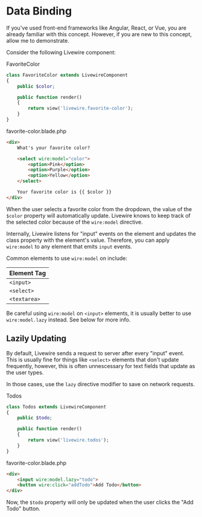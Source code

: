 # Data Binding
If you've used front-end frameworks like Angular, React, or Vue, you are already familiar with this concept. However, if you are new to this concept, allow me to demonstrate.

Consider the following Livewire component:

<div title="Component"><div title="Component__class">

FavoriteColor
```php
class FavoriteColor extends LivewireComponent
{
    public $color;

    public function render()
    {
        return view('livewire.favorite-color');
    }
}
```
</div>
<div title="Component__view">

favorite-color.blade.php
```html
<div>
    What's your favorite color?

    <select wire:model="color">
        <option>Pink</option>
        <option>Purple</option>
        <option>Yellow</option>
    </select>

    Your favorite color is {{ $color }}
</div>
```
</div>
</div>

When the user selects a favorite color from the dropdown, the value of the `$color` property will automatically update. Livewire knows to keep track of the selected color because of the `wire:model` directive.

Internally, Livewire listens for "input" events on the element and updates the class property with the element's value. Therefore, you can apply `wire:model` to any element that emits `input` events.

Common elements to use `wire:model` on include:

Element Tag |
--- |
`<input>` |
`<select>` |
`<textarea>` |

<div title="Warning"><div title="Warning__content">

Be careful using `wire:model` on `<input>` elements, it is usually better to use `wire:model.lazy` instead. See below for more info.
</div></div>

## Lazily Updating

By default, Livewire sends a request to server after every "input" event. This is usually fine for things like `<select>` elements that don't update frequently, however, this is often unnescessary for text fields that update as the user types.

In those cases, use the `lazy` directive modifier to save on network requests.

<div title="Component"><div title="Component__class">

Todos
```php
class Todos extends LivewireComponent
{
    public $todo;

    public function render()
    {
        return view('livewire.todos');
    }
}
```
</div><div title="Component__view">

favorite-color.blade.php
```html
<div>
    <input wire:model.lazy="todo">
    <button wire:click="addTodo">Add Todo</button>
</div>
```
</div></div>

Now, the `$todo` property will only be updated when the user clicks the "Add Todo" button.
